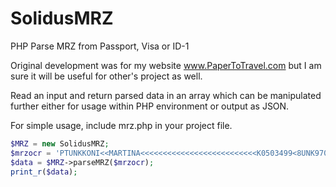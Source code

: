# SolidusMRZ
PHP Parse MRZ from Passport, Visa or ID-1

Original development was for my website www.PaperToTravel.com but I am sure it will be useful for other's project as well.

Read an input and return parsed data in an array which can be manipulated further either for usage within PHP environment or output as JSON.

For simple usage, include mrz.php in your project file.

```php
$MRZ = new SolidusMRZ;
$mrzocr = 'PTUNKKONI<<MARTINA<<<<<<<<<<<<<<<<<<<<<<<<<<K0503499<8UNK9701241F06022201170650553<<<<10';
$data = $MRZ->parseMRZ($mrzocr);
print_r($data);

```
